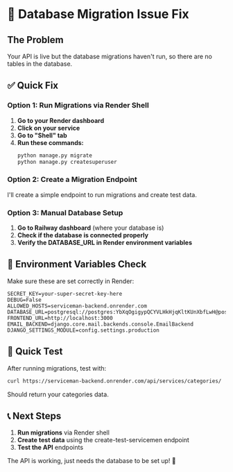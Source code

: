 # 🚨 Database Migration Issue Fix

## The Problem
Your API is live but the database migrations haven't run, so there are no tables in the database.

## ✅ Quick Fix

### Option 1: Run Migrations via Render Shell

1. **Go to your Render dashboard**
2. **Click on your service**
3. **Go to "Shell" tab**
4. **Run these commands:**
   ```bash
   python manage.py migrate
   python manage.py createsuperuser
   ```

### Option 2: Create a Migration Endpoint

I'll create a simple endpoint to run migrations and create test data.

### Option 3: Manual Database Setup

1. **Go to Railway dashboard** (where your database is)
2. **Check if the database is connected properly**
3. **Verify the DATABASE_URL in Render environment variables**

## 🔧 Environment Variables Check

Make sure these are set correctly in Render:

```
SECRET_KEY=your-super-secret-key-here
DEBUG=False
ALLOWED_HOSTS=serviceman-backend.onrender.com
DATABASE_URL=postgresql://postgres:YbXqOgigypQCYVLHkHjqKltKUnXbfLwH@postgres.railway.internal:5432/railway
FRONTEND_URL=http://localhost:3000
EMAIL_BACKEND=django.core.mail.backends.console.EmailBackend
DJANGO_SETTINGS_MODULE=config.settings.production
```

## 🚀 Quick Test

After running migrations, test with:

```bash
curl https://serviceman-backend.onrender.com/api/services/categories/
```

Should return your categories data.

## 📞 Next Steps

1. **Run migrations** via Render shell
2. **Create test data** using the create-test-servicemen endpoint
3. **Test the API** endpoints

The API is working, just needs the database to be set up! 🎉
